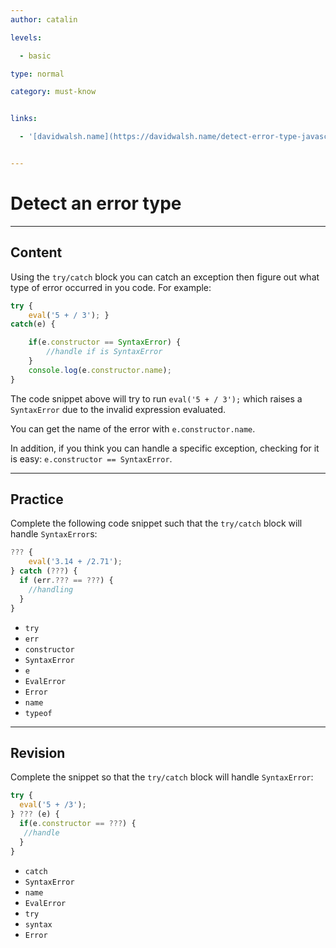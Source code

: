 ```yaml
---
author: catalin

levels:

  - basic

type: normal

category: must-know


links:

  - '[davidwalsh.name](https://davidwalsh.name/detect-error-type-javascript){website}'


---
```


# Detect an error type

---
## Content

Using the `try/catch` block you can catch an exception then figure out what type of error occurred in you code.
For example:
```javascript
try {
	eval('5 + / 3'); }
catch(e) {

	if(e.constructor == SyntaxError) {
		//handle if is SyntaxError
	}
	console.log(e.constructor.name);
}
```
The code snippet above will try to run `eval('5 + / 3');` which raises a `SyntaxError` due to the invalid expression evaluated.

You can get the name of the error with `e.constructor.name`.

In addition, if you think you can handle a specific exception, checking for it is easy: `e.constructor == SyntaxError`.

---
## Practice

Complete the following code snippet such that the `try/catch` block will handle `SyntaxError`s:

```javascript
??? {
    eval('3.14 + /2.71');
} catch (???) {
  if (err.??? == ???) {
    //handling
  }
}
```


* `try`
* `err`
* `constructor`
* `SyntaxError`
* `e`
* `EvalError`
* `Error`
* `name`
* `typeof`

---
## Revision

Complete the snippet so that the `try/catch` block will handle `SyntaxError`:

```javascript
try {
  eval('5 + /3');
} ??? (e) {
  if(e.constructor == ???) {
   //handle
  }
}

```


* `catch`
* `SyntaxError`
* `name`
* `EvalError`
* `try`
* `syntax`
* `Error`

